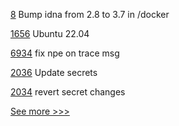 
[8](https://github.com/hyperledger-labs/aries-agent-controller/pull/8) Bump idna from 2.8 to 3.7 in /docker

[1656](https://github.com/hyperledger/indy-plenum/pull/1656) Ubuntu 22.04

[6934](https://github.com/hyperledger/besu/pull/6934) fix npe on trace msg

[2036](https://github.com/hyperledger/web3j/pull/2036) Update secrets

[2034](https://github.com/hyperledger/web3j/pull/2034) revert secret changes


[See more >>>](https://start-here.hyperledger.org/pull-requests)
